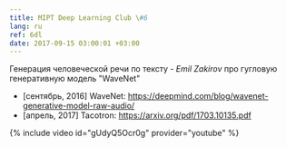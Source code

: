 ```yaml
---
title: MIPT Deep Learning Club \#6
lang: ru
ref: 6dl
date: 2017-09-15 03:00:01 +03:00
---
```


Генерация человеческой речи по тексту - _Emil Zakirov_ про гугловую генеративную модель "WaveNet"

- [сентябрь, 2016] WaveNet: https://deepmind.com/blog/wavenet-generative-model-raw-audio/
- [апрель, 2017] Tacotron: https://arxiv.org/pdf/1703.10135.pdf

{% include video id="gUdyQ5Ocr0g" provider="youtube" %}
